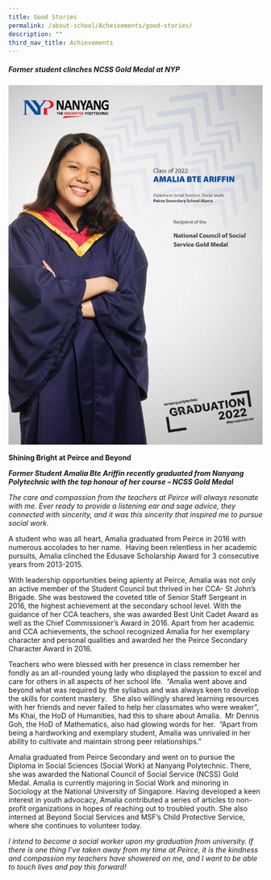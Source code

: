 ```yaml
---
title: Good Stories
permalink: /about-school/Acheivements/good-stories/
description: ""
third_nav_title: Achievements
---
```


##### Former student clinches NCSS Gold Medal at NYP

![](/images/Peirce-Sec-Amalia-Bte-Ariffin-scaled.jpg)

**Shining Bright at Peirce and Beyond**

**_Former Student Amalia Bte Ariffin recently graduated from Nanyang Polytechnic with the top honour of her course – NCSS Gold Medal_**

_The care and compassion from the teachers at Peirce will always resonate with me. Ever ready to provide a listening ear and sage advice, they connected with sincerity, and it was this sincerity that inspired me to pursue social work._

A student who was all heart, Amalia graduated from Peirce in 2016 with numerous accolades to her name.  Having been relentless in her academic pursuits, Amalia clinched the Edusave Scholarship Award for 3 consecutive years from 2013-2015.

With leadership opportunities being aplenty at Peirce, Amalia was not only an active member of the Student Council but thrived in her CCA- St John’s Brigade. She was bestowed the coveted title of Senior Staff Sergeant in 2016, the highest achievement at the secondary school level. With the guidance of her CCA teachers, she was awarded Best Unit Cadet Award as well as the Chief Commissioner’s Award in 2016. Apart from her academic and CCA achievements, the school recognized Amalia for her exemplary character and personal qualities and awarded her the Peirce Secondary Character Award in 2016.

Teachers who were blessed with her presence in class remember her fondly as an all-rounded young lady who displayed the passion to excel and care for others in all aspects of her school life.  “Amalia went above and beyond what was required by the syllabus and was always keen to develop the skills for content mastery.   She also willingly shared learning resources with her friends and never failed to help her classmates who were weaker”, Ms Khai, the HoD of Humanities, had this to share about Amalia.  Mr Dennis Goh, the HoD of Mathematics, also had glowing words for her.  “Apart from being a hardworking and exemplary student, Amalia was unrivaled in her ability to cultivate and maintain strong peer relationships.”

Amalia graduated from Peirce Secondary and went on to pursue the Diploma in Social Sciences (Social Work) at Nanyang Polytechnic. There, she was awarded the National Council of Social Service (NCSS) Gold Medal. Amalia is currently majoring in Social Work and minoring in Sociology at the National University of Singapore. Having developed a keen interest in youth advocacy, Amalia contributed a series of articles to non-profit organizations in hopes of reaching out to troubled youth. She also interned at Beyond Social Services and MSF’s Child Protective Service, where she continues to volunteer today.

_I intend to become a social worker upon my graduation from university. If there is one thing I’ve taken away from my time at Peirce, it is the kindness and compassion my teachers have showered on me, and I want to be able to touch lives and pay this forward!_